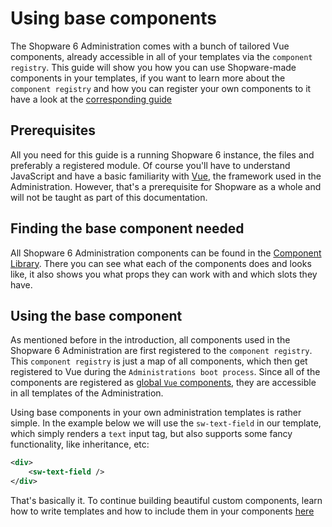 # Using base components

The Shopware 6 Administration comes with a bunch of tailored Vue components, already accessible in all of your templates via the `component registry`. This guide will show you how you can use Shopware-made components in your templates, if you want to learn more about the `component registry` and how you can register your own components to it have a look at the [corresponding guide](add-custom-component)

## Prerequisites

All you need for this guide is a running Shopware 6 instance, the files and preferably a registered module. Of course you'll have to understand JavaScript and have a basic familiarity with [Vue](https://vuejs.org/), the framework used in the Administration. However, that's a prerequisite for Shopware as a whole and will not be taught as part of this documentation.

## Finding the base component needed

All Shopware 6 Administration components can be found in the [Component Library](https://component-library.shopware.com/). There you can see what each of the components does and looks like, it also shows you what props they can work with and which slots they have.

## Using the base component

As mentioned before in the introduction, all components used in the Shopware 6 Administration are first registered to the `component registry`. This `component registry` is just a map of all components, which then get registered to Vue during the `Administrations boot process`. Since all of the components are registered as [global `Vue` components](https://vuejs.org/v2/guide/components-registration.html#Global-Registration), they are accessible in all templates of the Administration.

Using base components in your own administration templates is rather simple. In the example below we will use the `sw-text-field` in our template, which simply renders a `text` input tag, but also supports some fancy functionality, like inheritance, etc:

<CodeBlock title="<plugin-root>/src/Resources/app/administration/app/src/component/example-component/example.html.twig">

```xml
<div>
    <sw-text-field />
</div>
```

</CodeBlock>

That's basically it. To continue building beautiful custom components, learn how to write templates and how to include them in your components [here](writing-templates)

